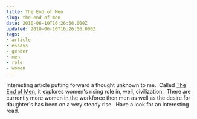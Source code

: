 ```yaml
---
title: The End of Men
slug: the-end-of-men
date: 2010-06-10T16:26:56.000Z
updated: 2010-06-10T16:26:56.000Z
tags:
- article
- essays
- gender
- men
- role
- women
---
```


Interesting article putting forward a thought unknown to me.  Called <a href="http://www.theatlantic.com/magazine/archive/2010/07/the-end-of-men/8135/">The End of Men</a>, it explores women's rising role in, well, civilization.  There are currently more women in the workforce then men as well as the desire for daughter's has been on a very steady rise.  Have a look for an interesting read.
